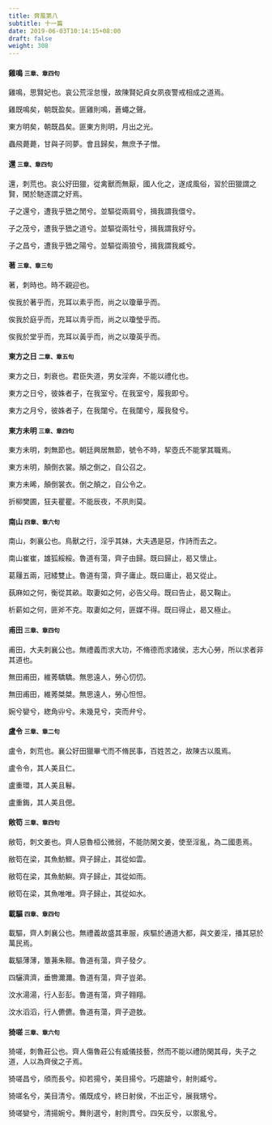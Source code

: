 ```yaml
---
title: 齊風第八
subtitle: 十一篇
date: 2019-06-03T10:14:15+08:00
draft: false
weight: 308
---
```



<h4 id="8.1">雞鳴 <small>三章、章四句</small></h4>

<div class="alert alert-dark" role="alert">
  雞鳴，思賢妃也。哀公荒淫怠慢，故陳賢妃貞女夙夜警戒相成之道焉。
</div>

<p id="8.1.1">雞既鳴矣，朝既盈矣。匪雞則鳴，蒼蠅之聲。</p>
<p id="8.1.2">東方明矣，朝既昌矣。匪東方則明，月出之光。</p>
<p id="8.1.3">蟲飛薨薨，甘與子同夢。會且歸矣，無庶予子憎。</p>

<h4 id="8.2">還 <small>三章、章四句</small></h4>

<div class="alert alert-dark" role="alert">
  還，刺荒也。哀公好田獵，從禽獸而無厭，國人化之，遂成風俗，習於田獵謂之賢，閑於馳逐謂之好焉。
</div>

<p id="8.2.1">子之還兮，遭我乎峱之閒兮。並驅從兩肩兮，揖我謂我儇兮。</p>
<p id="8.2.2">子之茂兮，遭我乎峱之道兮。並驅從兩牡兮，揖我謂我好兮。</p>
<p id="8.2.3">子之昌兮，遭我乎峱之陽兮。並驅從兩狼兮，揖我謂我臧兮。</p>

<h4 id="8.3">著 <small>三章、章三句</small></h4>

<div class="alert alert-dark" role="alert">
  著，刺時也。時不親迎也。
</div>

<p id="8.3.1">俟我於著乎而，充耳以素乎而，尚之以瓊華乎而。</p>
<p id="8.3.2">俟我於庭乎而，充耳以靑乎而，尚之以瓊瑩乎而。</p>
<p id="8.3.3">俟我於堂乎而，充耳以黃乎而，尚之以瓊英乎而。</p>

<h4 id="8.4">東方之日 <small>二章、章五句</small></h4>

<div class="alert alert-dark" role="alert">
  東方之日，刺衰也。君臣失道，男女淫奔，不能以禮化也。
</div>

<p id="8.4.1">東方之日兮，彼姝者子，在我室兮。在我室兮，履我即兮。</p>
<p id="8.4.2">東方之月兮，彼姝者子，在我闥兮。在我闥兮，履我發兮。</p>

<h4 id="8.5">東方未明 <small>三章、章四句</small></h4>

<div class="alert alert-dark" role="alert">
  東方未明，刺無節也。朝廷興居無節，號令不時，挈壺氏不能掌其職焉。
</div>

<p id="8.5.1">東方未明，顛倒衣裳。顛之倒之，自公召之。</p>
<p id="8.5.2">東方未晞，顛倒裳衣。倒之顛之，自公令之。</p>
<p id="8.5.3">折柳樊圃，狂夫瞿瞿。不能辰夜，不夙則莫。</p>

<h4 id="8.6">南山 <small>四章、章六句</small></h4>

<div class="alert alert-dark" role="alert">
  南山，刺襄公也。鳥獸之行，淫乎其妹，大夫遇是惡，作詩而去之。
</div>

<p id="8.6.1">南山崔崔，雄狐綏綏。魯道有蕩，齊子由歸。既曰歸止，曷又懷止。</p>
<p id="8.6.2">葛屨五兩，冠緌雙止。魯道有蕩，齊子庸止。既曰庸止，曷又從止。</p>
<p id="8.6.3">蓺麻如之何，衡從其畝。取妻如之何，必告父母。既曰告止，曷又鞠止。</p>
<p id="8.6.4">析薪如之何，匪斧不克。取妻如之何，匪媒不得。既曰得止，曷又極止。</p>

<h4 id="8.7">甫田 <small>三章、章四句</small></h4>

<div class="alert alert-dark" role="alert">
  甫田，大夫刺襄公也。無禮義而求大功，不脩德而求諸侯，志大心勞，所以求者非其道也。
</div>

<p id="8.7.1">無田甫田，維莠驕驕。無思遠人，勞心忉忉。</p>
<p id="8.7.2">無田甫田，維莠桀桀。無思遠人，勞心怛怛。</p>
<p id="8.7.3">婉兮孌兮，緫角丱兮。未幾見兮，突而弁兮。</p>

<h4 id="8.8">盧令 <small>三章、章二句</small></h4>

<div class="alert alert-dark" role="alert">
  盧令，刺荒也。襄公好田獵畢弋而不脩民事，百姓苦之，故陳古以風焉。
</div>

<p id="8.8.1">盧令令，其人美且仁。</p>
<p id="8.8.2">盧重環，其人美且鬈。</p>
<p id="8.8.3">盧重鋂，其人美且偲。</p>

<h4 id="8.9">敞笱 <small>三章、章四句</small></h4>

<div class="alert alert-dark" role="alert">
  敝笱，刺文姜也。齊人惡魯桓公微弱，不能防閑文姜，使至淫亂，為二國患焉。
</div>

<p id="8.9.1">敝笱在梁，其魚魴鰥。齊子歸止，其從如雲。</p>
<p id="8.9.2">敝笱在梁，其魚魴鱮。齊子歸止，其從如雨。</p>
<p id="8.9.3">敝笱在梁，其魚唯唯。齊子歸止，其從如水。</p>

<h4 id="8.10">載驅 <small>四章、章四句</small></h4>

<div class="alert alert-dark" role="alert">
  載驅，齊人刺襄公也。無禮義故盛其車服，疾驅於通道大都，與文姜淫，播其惡於萬民焉。
</div>

<p id="8.10.1">載驅薄薄，簟茀朱鞹。魯道有蕩，齊子發夕。</p>
<p id="8.10.2">四驪濟濟，垂轡濔濔。魯道有蕩，齊子豈弟。</p>
<p id="8.10.3">汶水湯湯，行人彭彭。魯道有蕩，齊子翱翔。</p>
<p id="8.10.4">汶水滔滔，行人儦儦。魯道有蕩，齊子遊敖。</p>

<h4 id="8.11">猗嗟 <small>三章、章六句</small></h4>

<div class="alert alert-dark" role="alert">
  猗嗟，刺魯莊公也。齊人傷魯莊公有威儀技藝，然而不能以禮防閑其母，失子之道，人以為齊侯之子焉。
</div>

<p id="8.11.1">猗嗟昌兮，頎而長兮。抑若揚兮，美目揚兮。巧趨蹌兮，射則臧兮。</p>
<p id="8.11.2">猗嗟名兮，美目清兮。儀既成兮，終日射侯，不出正兮，展我甥兮。</p>
<p id="8.11.3">猗嗟孌兮，清揚婉兮。舞則選兮，射則貫兮。四矢反兮，以禦亂兮。</p>
